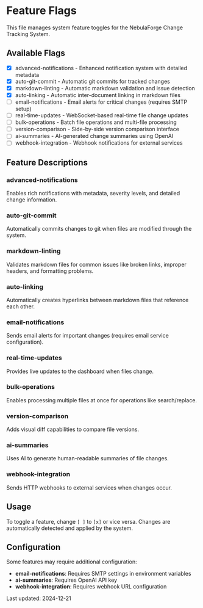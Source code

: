 
# Feature Flags

This file manages system feature toggles for the NebulaForge Change Tracking System.

## Available Flags

- [x] advanced-notifications - Enhanced notification system with detailed metadata
- [x] auto-git-commit - Automatic git commits for tracked changes
- [x] markdown-linting - Automatic markdown validation and issue detection
- [x] auto-linking - Automatic inter-document linking in markdown files
- [ ] email-notifications - Email alerts for critical changes (requires SMTP setup)
- [ ] real-time-updates - WebSocket-based real-time file change updates
- [ ] bulk-operations - Batch file operations and multi-file processing
- [ ] version-comparison - Side-by-side version comparison interface
- [ ] ai-summaries - AI-generated change summaries using OpenAI
- [ ] webhook-integration - Webhook notifications for external services

## Feature Descriptions

### advanced-notifications
Enables rich notifications with metadata, severity levels, and detailed change information.

### auto-git-commit
Automatically commits changes to git when files are modified through the system.

### markdown-linting
Validates markdown files for common issues like broken links, improper headers, and formatting problems.

### auto-linking
Automatically creates hyperlinks between markdown files that reference each other.

### email-notifications
Sends email alerts for important changes (requires email service configuration).

### real-time-updates
Provides live updates to the dashboard when files change.

### bulk-operations
Enables processing multiple files at once for operations like search/replace.

### version-comparison
Adds visual diff capabilities to compare file versions.

### ai-summaries
Uses AI to generate human-readable summaries of file changes.

### webhook-integration
Sends HTTP webhooks to external services when changes occur.

## Usage

To toggle a feature, change `[ ]` to `[x]` or vice versa.
Changes are automatically detected and applied by the system.

## Configuration

Some features may require additional configuration:

- **email-notifications**: Requires SMTP settings in environment variables
- **ai-summaries**: Requires OpenAI API key
- **webhook-integration**: Requires webhook URL configuration

Last updated: 2024-12-21
